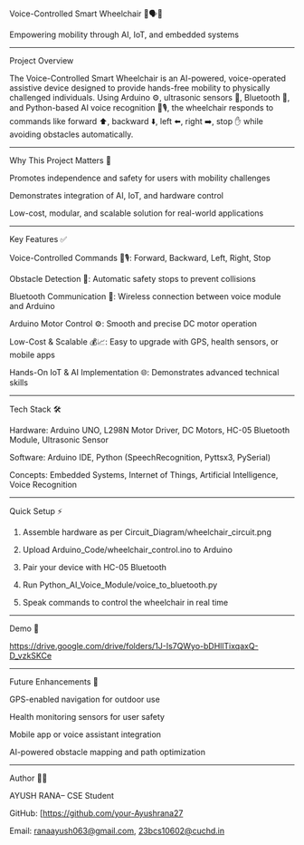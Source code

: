 Voice-Controlled Smart Wheelchair 🤖🗣️🚗

Empowering mobility through AI, IoT, and embedded systems


---

Project Overview

The Voice-Controlled Smart Wheelchair is an AI-powered, voice-operated assistive device designed to provide hands-free mobility to physically challenged individuals. Using Arduino ⚙️, ultrasonic sensors 🛑, Bluetooth 📡, and Python-based AI voice recognition 🧠🎙️, the wheelchair responds to commands like forward ⬆️, backward ⬇️, left ⬅️, right ➡️, stop ✋ while avoiding obstacles automatically.


---

Why This Project Matters 🌟

Promotes independence and safety for users with mobility challenges

Demonstrates integration of AI, IoT, and hardware control

Low-cost, modular, and scalable solution for real-world applications



---

Key Features ✅

Voice-Controlled Commands 🧠🎙️: Forward, Backward, Left, Right, Stop

Obstacle Detection 🛑: Automatic safety stops to prevent collisions

Bluetooth Communication 📡: Wireless connection between voice module and Arduino

Arduino Motor Control ⚙️: Smooth and precise DC motor operation

Low-Cost & Scalable 💰📈: Easy to upgrade with GPS, health sensors, or mobile apps

Hands-On IoT & AI Implementation 🌐: Demonstrates advanced technical skills



---

Tech Stack 🛠️

Hardware: Arduino UNO, L298N Motor Driver, DC Motors, HC-05 Bluetooth Module, Ultrasonic Sensor

Software: Arduino IDE, Python (SpeechRecognition, Pyttsx3, PySerial)

Concepts: Embedded Systems, Internet of Things, Artificial Intelligence, Voice Recognition



---

Quick Setup ⚡

1. Assemble hardware as per Circuit_Diagram/wheelchair_circuit.png


2. Upload Arduino_Code/wheelchair_control.ino to Arduino


3. Pair your device with HC-05 Bluetooth


4. Run Python_AI_Voice_Module/voice_to_bluetooth.py


5. Speak commands to control the wheelchair in real time




---

Demo 🎥

https://drive.google.com/drive/folders/1J-Is7QWyo-bDHllTixqaxQ-D_vzkSKCe

---

Future Enhancements 🚀

GPS-enabled navigation for outdoor use

Health monitoring sensors for user safety

Mobile app or voice assistant integration

AI-powered obstacle mapping and path optimization



---

Author 👨‍💻

AYUSH RANA– CSE Student

GitHub: [https://github.com/your-Ayushrana27

Email: ranaayush063@gmail.com, 23bcs10602@cuchd.in 

